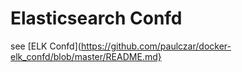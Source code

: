 Elasticsearch Confd
===================

see [ELK Confd](https://github.com/paulczar/docker-elk_confd/blob/master/README.md}